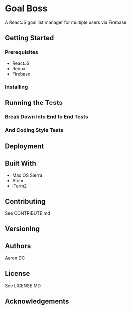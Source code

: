 # Goal Boss
A ReactJS goal list manager for multiple users via Firebase.

## Getting Started
### Prerequisites
- ReactJS
- Redux
- Firebase
### Installing

## Running the Tests

### Break Down Into End to End Tests

### And Coding Style Tests

## Deployment

## Built With
- Mac OS Sierra
- Atom
- iTerm2


## Contributing
See CONTRIBUTE.md
## Versioning

## Authors
Aaron DC
## License
See LICENSE.MD
## Acknowledgements
